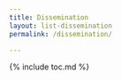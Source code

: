 ```yaml
---
title: Dissemination
layout: list-dissemination
permalink: /dissemination/

---
```


{% include toc.md %}